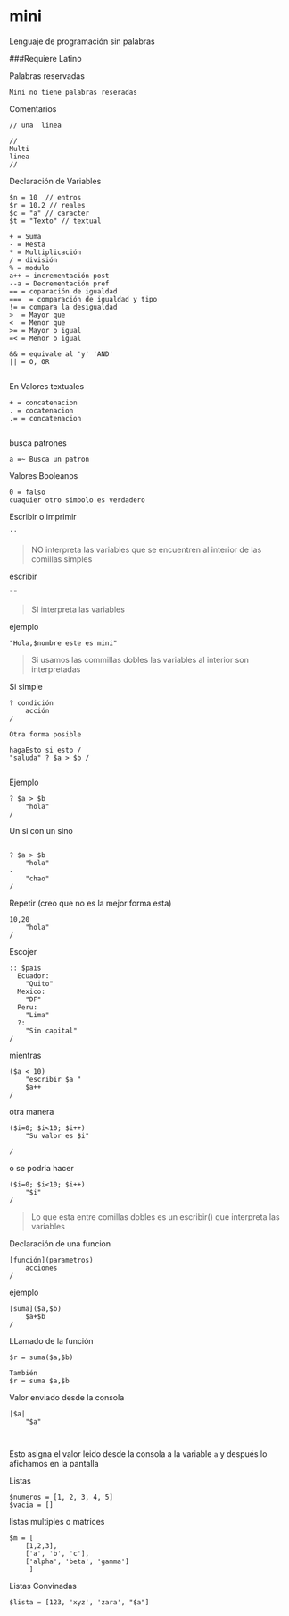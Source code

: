 # mini
Lenguaje de programación sin palabras

###Requiere Latino

Palabras reservadas
```
Mini no tiene palabras reseradas

```




Comentarios
```
// una  linea

//
Multi 
linea
//
```
Declaración de Variables
```
$n = 10  // entros
$r = 10.2 // reales
$c = "a" // caracter
$t = "Texto" // textual 
```

```
+ = Suma
- = Resta
* = Multiplicación
/ = división
% = modulo
a++ = incrementación post
--a = Decrementación pref
== = coparación de igualdad
===  = comparación de igualdad y tipo
!= = compara la desigualdad
>  = Mayor que
<  = Menor que 
>= = Mayor o igual 
=< = Menor o igual

&& = equivale al 'y' 'AND'
|| = O, OR 
 
```

 En Valores textuales
```
+ = concatenacion
. = cocatenacion
.= = concatenacion
 
```

busca patrones
```
a =~ Busca un patron

```




Valores Booleanos
```
0 = falso
cuaquier otro simbolo es verdadero

```
Escribir o imprimir
```
''
```
> NO interpreta las variables que se encuentren al interior de las comillas simples

escribir
```
"" 
```
> SI interpreta las variables

ejemplo 
```
"Hola,$nombre este es mini"

```
> Si usamos las commillas dobles las variables al interior son interpretadas 


Si simple
```
? condición
	acción
/ 

Otra forma posible 

hagaEsto si esto /
"saluda" ? $a > $b /


```


Ejemplo
```
? $a > $b 
	"hola"
/
```


Un si con un sino 

```

? $a > $b 
	"hola"
-
	"chao"
/
```
Repetir (creo que no es la mejor forma esta)

```
10,20
	"hola"
/
```

Escojer
```
:: $pais
  Ecuador:
	"Quito"
  Mexico:
	"DF"
  Peru:
  	"Lima"
  ?:
	"Sin capital"	
/
```
mientras

```
($a < 10)
	"escribir $a "
	$a++
/
```
otra manera 
```
($i=0; $i<10; $i++)
	"Su valor es $i"
	
/

```
o se podria hacer 
```
($i=0; $i<10; $i++)
	"$i"	
/
```
>Lo que esta entre comillas dobles es un escribir() que interpreta las variables




Declaración de una funcion

```
[función](parametros)
	acciones
/

```

ejemplo 
```
[suma]($a,$b)
	$a+$b
/
```
LLamado de la función 
```
$r = suma($a,$b)

También
$r = suma $a,$b

```

Valor enviado desde la consola
```
|$a|
	"$a"

	
```
Esto asigna el valor leido desde la consola a la variable ```a``` y después lo afichamos en la pantalla	


Listas

```
$numeros = [1, 2, 3, 4, 5]
$vacia = []

```

listas multiples o matrices
```
$m = [
	[1,2,3],
	['a', 'b', 'c'],
	['alpha', 'beta', 'gamma']
     ]
```
Listas Convinadas
```
$lista = [123, 'xyz', 'zara', "$a"]
```
















	
